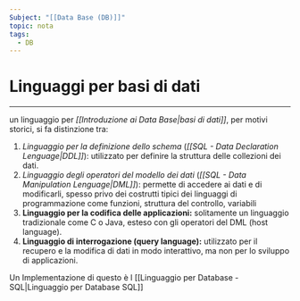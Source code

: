 ```yaml
---
Subject: "[[Data Base (DB)]]"
topic: nota
tags:
  - DB
---
```


# Linguaggi per basi di dati
---
un linguaggio per _[[Introduzione ai Data Base|basi di dati]]_, per motivi storici, si fa distinzione tra:
1. _Linguaggio per la definizione dello schema_ (_[[SQL - Data Declaration Lenguage|DDL]]_): utilizzato per definire la struttura delle collezioni dei dati.
2. _Linguaggio degli operatori del modello dei dati_ (_[[SQL - Data Manipulation Lenguage|DML]]_): permette di accedere ai dati e di modificarli, spesso privo dei costrutti tipici dei linguaggi di programmazione come funzioni, struttura del controllo, variabili
3. **Linguaggio per la codifica delle applicazioni:** solitamente un linguaggio tradizionale come C o Java, esteso con gli operatori del DML (host language).
1. **Linguaggio di interrogazione (query language):** utilizzato per il recupero e la modifica di dati in modo interattivo, ma non per lo sviluppo di applicazioni.


Un Implementazione di questo è l [[Linguaggio per Database - SQL|Linguaggio per Database SQL]]